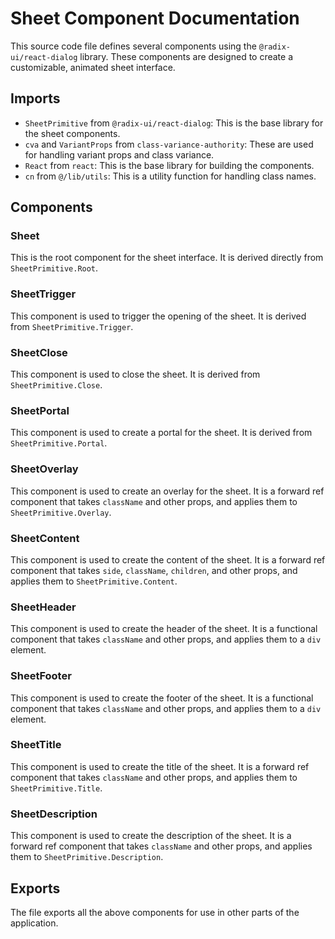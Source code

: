# Sheet Component Documentation

This source code file defines several components using the `@radix-ui/react-dialog` library. These components are designed to create a customizable, animated sheet interface.

## Imports

- `SheetPrimitive` from `@radix-ui/react-dialog`: This is the base library for the sheet components.
- `cva` and `VariantProps` from `class-variance-authority`: These are used for handling variant props and class variance.
- `React` from `react`: This is the base library for building the components.
- `cn` from `@/lib/utils`: This is a utility function for handling class names.

## Components

### Sheet

This is the root component for the sheet interface. It is derived directly from `SheetPrimitive.Root`.

### SheetTrigger

This component is used to trigger the opening of the sheet. It is derived from `SheetPrimitive.Trigger`.

### SheetClose

This component is used to close the sheet. It is derived from `SheetPrimitive.Close`.

### SheetPortal

This component is used to create a portal for the sheet. It is derived from `SheetPrimitive.Portal`.

### SheetOverlay

This component is used to create an overlay for the sheet. It is a forward ref component that takes `className` and other props, and applies them to `SheetPrimitive.Overlay`.

### SheetContent

This component is used to create the content of the sheet. It is a forward ref component that takes `side`, `className`, `children`, and other props, and applies them to `SheetPrimitive.Content`.

### SheetHeader

This component is used to create the header of the sheet. It is a functional component that takes `className` and other props, and applies them to a `div` element.

### SheetFooter

This component is used to create the footer of the sheet. It is a functional component that takes `className` and other props, and applies them to a `div` element.

### SheetTitle

This component is used to create the title of the sheet. It is a forward ref component that takes `className` and other props, and applies them to `SheetPrimitive.Title`.

### SheetDescription

This component is used to create the description of the sheet. It is a forward ref component that takes `className` and other props, and applies them to `SheetPrimitive.Description`.

## Exports

The file exports all the above components for use in other parts of the application.